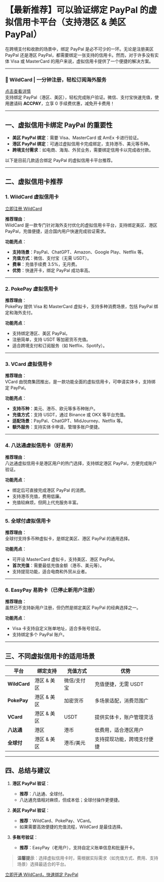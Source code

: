# 【最新推荐】可以验证绑定 PayPal 的虚拟信用卡平台（支持港区 & 美区 PayPal）

在跨境支付和收款的场景中，绑定 PayPal 是必不可少的一环。无论是注册美区 PayPal 还是港区 PayPal，都需要绑定一张支持的信用卡。然而，对于许多没有实体 Visa 或 MasterCard 的用户来说，虚拟信用卡提供了一个便捷的解决方案。

---

### 🚀 WildCard | 一分钟注册，轻松订阅海外服务  
[点击查看详情](https://bit.ly/bewildcard)  
支持绑定 PayPal（港区、美区），轻松完成账户验证。微信、支付宝快速充值，使用邀请码 **ACCPAY**，立享 0 手续费优惠，减免开卡费用！

---

## 一、虚拟信用卡绑定 PayPal 的重要性

- **美区 PayPal 绑定**：需要 Visa、MasterCard 或 AmEx 卡进行验证。
- **港区 PayPal 绑定**：可通过虚拟信用卡完成绑定，支持港币、美元等币种。
- **跨境支付需求**：如电商、海淘、外贸业务，需要绑定信用卡以完成收付款。

以下是目前几款适合绑定 PayPal 的虚拟信用卡平台推荐。

---

## 二、虚拟信用卡推荐

### 1. WildCard 虚拟信用卡

[立即注册 WildCard](https://bit.ly/bewildcard)  

**推荐理由**：  
WildCard 是一款专门针对海外支付优化的虚拟信用卡平台，支持绑定美区、港区 PayPal，充值便捷，适合国内用户快速完成验证需求。

**功能亮点**：
- **支持场景**：PayPal、ChatGPT、Amazon、Google Play、Netflix 等。
- **充值方式**：微信、支付宝（无需 USDT）。
- **费率**：充值手续费 3.5%，无月费。
- **优势**：快速开卡，绑定 PayPal 成功率高。

---

### 2. PokePay 虚拟信用卡

**推荐理由**：  
PokePay 提供 Visa 和 MasterCard 虚拟卡，支持多种消费场景，包括 PayPal 绑定和海外支付。

**功能亮点**：
- 支持绑定港区、美区 PayPal。
- 注册简单，支持 USDT 等加密货币充值。
- 适合跨境支付和订阅服务（如 Netflix、Spotify）。


---

### 3. VCard 虚拟信用卡

**推荐理由**：  
VCard 由悦商集团推出，是一款功能全面的虚拟信用卡，可申请实体卡，支持绑定 PayPal。

**功能亮点**：
- **支持币种**：美元、港币、欧元等多币种账户。
- **充值方式**：支持 USDT，通过 Binance 或 OKX 等平台充值。
- **适配场景**：PayPal、ChatGPT、MidJourney、Netflix 等。
- **额外服务**：支持实体卡申请，管理多账户便捷。

---

### 4. 八达通虚拟信用卡（好易畀）

**推荐理由**：  
八达通虚拟信用卡是港区用户的热门选择，支持绑定港区 PayPal，方便完成账户验证。

**功能亮点**：
- 绑定后可直接完成港区 PayPal 的消费。
- 支持港币充值，费用低廉。
- 充值较麻烦，但网上代充服务丰富。


---

### 5. 全球付虚拟信用卡

**推荐理由**：  
全球付支持多币种虚拟卡，是绑定美区、港区 PayPal 的通用选择。

**功能亮点**：
- 可开设 MasterCard 虚拟卡，支持美区、港区 PayPal。
- **首次充值**：需要最低充值金额（港币、美元等）。
- 支持提现功能，适合电商和外贸从业者。


---

### 6. EasyPay 易购卡（已停止新用户注册）

**推荐理由**：  
虽然已不支持新用户注册，但仍然是绑定美区 PayPal 的经典选择之一。

**功能亮点**：
- Visa 卡支持自定义账单地址，适合多账号验证。
- 支持绑定多个 PayPal 账户。

---

## 三、不同虚拟信用卡的适用场景

| 平台         | 绑定支持  | 充值方式         | 优势                                |
|--------------|-----------|------------------|-------------------------------------|
| **WildCard** | 港区 & 美区 | 微信/支付宝       | 充值便捷，无需 USDT                 |
| **PokePay**  | 港区 & 美区 | 加密货币          | 多场景适配，消费范围广               |
| **VCard**    | 港区 & 美区 | USDT             | 提供实体卡，账户管理灵活             |
| **八达通**   | 港区       | 港币             | 低费用，适合港区用户                 |
| **全球付**   | 港区 & 美区 | 港币/美元        | 支持提现功能，跨境支付便捷           |

---

## 四、总结与建议

1. **港区 PayPal 验证**：
   - **推荐**：八达通、全球付。  
   - 八达通充值相对麻烦，但成本低；全球付操作更便捷。

2. **美区 PayPal 验证**：
   - **推荐**：WildCard、PokePay、VCard。  
   - 如果需要高效便捷的充值流程，WildCard 是最佳选择。

3. **多账号验证**：
   - **推荐**：EasyPay（老用户），支持自定义账单信息和批量开卡。

> **温馨提示**：选择虚拟信用卡时，需根据实际需求（如充值方式、费用、支持场景）选择最适合的平台。

[立即开通 WildCard，快速绑定 PayPal](https://bit.ly/bewildcard)


